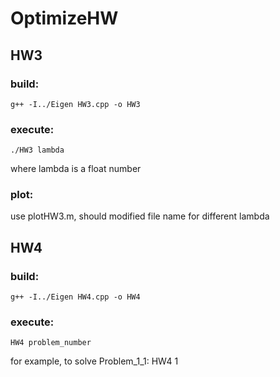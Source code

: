 # OptimizeHW

## HW3
### build:

```
g++ -I../Eigen HW3.cpp -o HW3
```

### execute:

```
./HW3 lambda
```
where lambda is a float number

### plot:
use plotHW3.m,
should modified file name for different lambda

## HW4
### build:
```
g++ -I../Eigen HW4.cpp -o HW4
```
### execute:
```
HW4 problem_number
```
for example, to solve Problem_1_1: HW4 1

